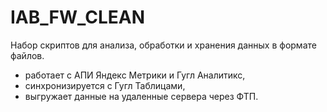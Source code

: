 # IAB_FW_CLEAN

Набор скриптов для анализа, обработки и хранения данных в формате файлов. 

- работает с АПИ Яндекс Метрики и Гугл Аналитикс, 
- синхронизируется с Гугл Таблицами,
- выгружает данные на удаленные сервера через ФТП.
